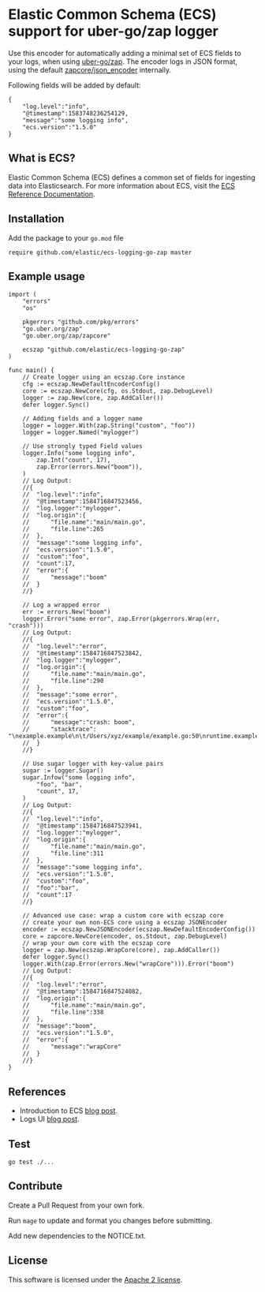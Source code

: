 # Elastic Common Schema (ECS) support for uber-go/zap logger

Use this encoder for automatically adding a minimal set of ECS fields to your logs, when using [uber-go/zap](https://github.com/uber-go/zap). The encoder logs in JSON format, using the default [zapcore/json_encoder](https://github.com/uber-go/zap/blob/master/zapcore/json_encoder.go) internally. 

Following fields will be added by default:
```
{
    "log.level":"info",
    "@timestamp":1583748236254129,
    "message":"some logging info",
    "ecs.version":"1.5.0"
}
```

## What is ECS?

Elastic Common Schema (ECS) defines a common set of fields for ingesting data into Elasticsearch.
For more information about ECS, visit the [ECS Reference Documentation](https://www.elastic.co/guide/en/ecs/current/ecs-reference.html).

## Installation
Add the package to your `go.mod` file
```
require github.com/elastic/ecs-logging-go-zap master
```

## Example usage
```
import (
	"errors"
	"os"

	pkgerrors "github.com/pkg/errors"
	"go.uber.org/zap"
	"go.uber.org/zap/zapcore"

	ecszap "github.com/elastic/ecs-logging-go-zap"
)

func main() {
	// Create logger using an ecszap.Core instance
	cfg := ecszap.NewDefaultEncoderConfig()
	core := ecszap.NewCore(cfg, os.Stdout, zap.DebugLevel)
	logger := zap.New(core, zap.AddCaller())
	defer logger.Sync()

	// Adding fields and a logger name
	logger = logger.With(zap.String("custom", "foo"))
	logger = logger.Named("mylogger")

	// Use strongly typed Field values
	logger.Info("some logging info",
		zap.Int("count", 17),
		zap.Error(errors.New("boom")),
	)
	// Log Output:
	//{
	//	"log.level":"info",
	//	"@timestamp":1584716847523456,
	//	"log.logger":"mylogger",
	//	"log.origin":{
	//		"file.name":"main/main.go",
	//		"file.line":265
	//	},
	//	"message":"some logging info",
	//	"ecs.version":"1.5.0",
	//	"custom":"foo",
	//	"count":17,
	//	"error":{
	//		"message":"boom"
	//	}
	//}

	// Log a wrapped error
	err := errors.New("boom")
	logger.Error("some error", zap.Error(pkgerrors.Wrap(err, "crash")))
	// Log Output:
	//{
	//	"log.level":"error",
	//	"@timestamp":1584716847523842,
	//	"log.logger":"mylogger",
	//	"log.origin":{
	//		"file.name":"main/main.go",
	//		"file.line":290
	//	},
	//	"message":"some error",
	//	"ecs.version":"1.5.0",
	//	"custom":"foo",
	//	"error":{
	//		"message":"crash: boom",
	//		"stacktrace": "\nexample.example\n\t/Users/xyz/example/example.go:50\nruntime.example\n\t/Users/xyz/.gvm/versions/go1.13.8.darwin.amd64/src/runtime/proc.go:203\nruntime.goexit\n\t/Users/xyz/.gvm/versions/go1.13.8.darwin.amd64/src/runtime/asm_amd64.s:1357"
	//	}
	//}

	// Use sugar logger with key-value pairs
	sugar := logger.Sugar()
	sugar.Infow("some logging info",
		"foo", "bar",
		"count", 17,
	)
	// Log Output:
	//{
	//	"log.level":"info",
	//	"@timestamp":1584716847523941,
	//	"log.logger":"mylogger",
	//	"log.origin":{
	//		"file.name":"main/main.go",
	//		"file.line":311
	//	},
	//	"message":"some logging info",
	//	"ecs.version":"1.5.0",
	//	"custom":"foo",
	//	"foo":"bar",
	//	"count":17
	//}

	// Advanced use case: wrap a custom core with ecszap core
	// create your own non-ECS core using a ecszap JSONEncoder
	encoder := ecszap.NewJSONEncoder(ecszap.NewDefaultEncoderConfig())
	core = zapcore.NewCore(encoder, os.Stdout, zap.DebugLevel)
	// wrap your own core with the ecszap core
	logger = zap.New(ecszap.WrapCore(core), zap.AddCaller())
	defer logger.Sync()
	logger.With(zap.Error(errors.New("wrapCore"))).Error("boom")
	// Log Output:
	//{
	//	"log.level":"error",
	//	"@timestamp":1584716847524082,
	//	"log.origin":{
	//		"file.name":"main/main.go",
	//		"file.line":338
	//	},
	//	"message":"boom",
	//	"ecs.version":"1.5.0",
	//	"error":{
	//		"message":"wrapCore"
	//	}
	//}
}
```


## References
* Introduction to ECS [blog post](https://www.elastic.co/blog/introducing-the-elastic-common-schema).
* Logs UI [blog post](https://www.elastic.co/blog/infrastructure-and-logs-ui-new-ways-for-ops-to-interact-with-elasticsearch).

## Test
```
go test ./...
```

## Contribute
Create a Pull Request from your own fork. 

Run `mage` to update and format you changes before submitting. 

Add new dependencies to the NOTICE.txt.

## License
This software is licensed under the [Apache 2 license](https://github.com/elastic/ecs-logging-go/zap/blob/master/LICENSE). 